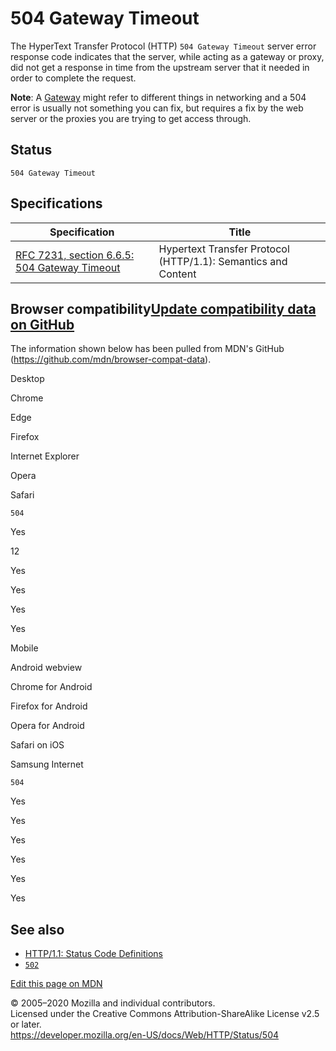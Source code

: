 504 Gateway Timeout
===================

The HyperText Transfer Protocol (HTTP) `504 Gateway Timeout` server error response code indicates that the server, while acting as a gateway or proxy, did not get a response in time from the upstream server that it needed in order to complete the request.

**Note**: A [Gateway](https://en.wikipedia.org/wiki/Gateway_(telecommunications)) might refer to different things in networking and a 504 error is usually not something you can fix, but requires a fix by the web server or the proxies you are trying to get access through.

Status
------

    504 Gateway Timeout

Specifications
--------------

<table><thead><tr class="header"><th>Specification</th><th>Title</th></tr></thead><tbody><tr class="odd"><td><a href="https://tools.ietf.org/html/rfc7231#section-6.6.5">RFC 7231, section 6.6.5: 504 Gateway Timeout</a></td><td>Hypertext Transfer Protocol (HTTP/1.1): Semantics and Content</td></tr></tbody></table>

Browser compatibility<a href="https://github.com/mdn/browser-compat-data" class="bc-github-link">Update compatibility data on GitHub</a>
----------------------------------------------------------------------------------------------------------------------------------------

The information shown below has been pulled from MDN's GitHub (<https://github.com/mdn/browser-compat-data>).

Desktop

<span class="bc-head-txt-label bc-head-icon-chrome">Chrome</span>

<span class="bc-head-txt-label bc-head-icon-edge">Edge</span>

<span class="bc-head-txt-label bc-head-icon-firefox">Firefox</span>

<span class="bc-head-txt-label bc-head-icon-ie">Internet Explorer</span>

<span class="bc-head-txt-label bc-head-icon-opera">Opera</span>

<span class="bc-head-txt-label bc-head-icon-safari">Safari</span>

`504`

Yes

12

Yes

Yes

Yes

Yes

Mobile

<span class="bc-head-txt-label bc-head-icon-webview_android">Android webview</span>

<span class="bc-head-txt-label bc-head-icon-chrome_android">Chrome for Android</span>

<span class="bc-head-txt-label bc-head-icon-firefox_android">Firefox for Android</span>

<span class="bc-head-txt-label bc-head-icon-opera_android">Opera for Android</span>

<span class="bc-head-txt-label bc-head-icon-safari_ios">Safari on iOS</span>

<span class="bc-head-txt-label bc-head-icon-samsunginternet_android">Samsung Internet</span>

`504`

Yes

Yes

Yes

Yes

Yes

Yes

See also
--------

-   [HTTP/1.1: Status Code Definitions](https://www.w3.org/Protocols/rfc2616/rfc2616-sec10.html)
-   [`502`](502)

<a href="https://developer.mozilla.org/en-US/docs/Web/HTTP/Status/504$edit" class="_attribution-link">Edit this page on MDN</a>

© 2005–2020 Mozilla and individual contributors.  
Licensed under the Creative Commons Attribution-ShareAlike License v2.5 or later.  
<a href="https://developer.mozilla.org/en-US/docs/Web/HTTP/Status/504" class="_attribution-link">https://developer.mozilla.org/en-US/docs/Web/HTTP/Status/504</a>
